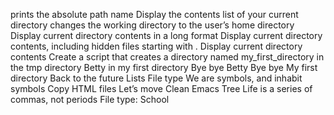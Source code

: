 prints the absolute path name
Display the contents list of your current directory
changes the working directory to the user’s home directory
Display current directory contents in a long format
Display current directory contents, including hidden files starting with .
Display current directory contents
Create a script that creates a directory named my_first_directory in the tmp directory
Betty in my first directory
Bye bye Betty
Bye bye My first directory
Back to the future
Lists
File type
We are symbols, and inhabit symbols
Copy HTML files
Let’s move
Clean Emacs
Tree
Life is a series of commas, not periods
File type: School
